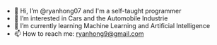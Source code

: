 - 👋 Hi, I’m @ryanhong07 and I'm a self-taught programmer
- 👀 I’m interested in Cars and the Automobile Industrie
- 🌱 I’m currently learning Machine Learning and Artificial Intelligence
- 📫 How to reach me: ryanhong9@gmail.com


